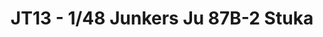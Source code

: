 ---
layout: product
title: "JT13 - 1/48 Junkers Ju 87B-2 Stuka"
price: "TBA" 
desc: "Maketa"
img_path: "/assets/img/HASE 08061.webp"
brand: "Hasegawa"
available: false
special_offer: false
new: false
soon: false
cat: "010000"
subcat: "015700"
subsubcat: "0N/A"
sifra: "HASE 08061"
popular: false
---